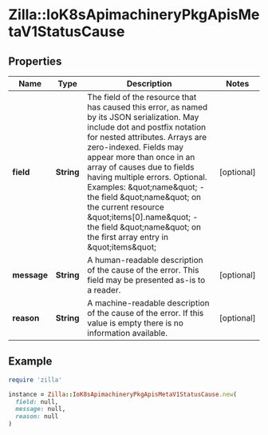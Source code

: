# Zilla::IoK8sApimachineryPkgApisMetaV1StatusCause

## Properties

| Name | Type | Description | Notes |
| ---- | ---- | ----------- | ----- |
| **field** | **String** | The field of the resource that has caused this error, as named by its JSON serialization. May include dot and postfix notation for nested attributes. Arrays are zero-indexed.  Fields may appear more than once in an array of causes due to fields having multiple errors. Optional.  Examples:   \&quot;name\&quot; - the field \&quot;name\&quot; on the current resource   \&quot;items[0].name\&quot; - the field \&quot;name\&quot; on the first array entry in \&quot;items\&quot; | [optional] |
| **message** | **String** | A human-readable description of the cause of the error.  This field may be presented as-is to a reader. | [optional] |
| **reason** | **String** | A machine-readable description of the cause of the error. If this value is empty there is no information available. | [optional] |

## Example

```ruby
require 'zilla'

instance = Zilla::IoK8sApimachineryPkgApisMetaV1StatusCause.new(
  field: null,
  message: null,
  reason: null
)
```

